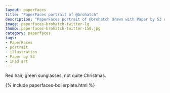 ```yaml
---
layout: paperfaces
title: "PaperFaces portrait of @brohatch"
description: "PaperFaces portrait of @brohatch drawn with Paper by 53 on an iPad."
image: paperfaces-brohatch-twitter-lg
thumb: paperfaces-brohatch-twitter-150.jpg
category: paperfaces
tags: 
- PaperFaces
- portrait
- illustration
- Paper by 53
- iPad art
---
```


Red hair, green sunglasses, not quite Christmas.

{% include paperfaces-boilerplate.html %}